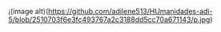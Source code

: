 ¡(image alt)(https://github.com/adilene513/HUmanidades-adi-5/blob/2510703f6e3fc493767a2c3188dd5cc70a671143/p.jpg)
